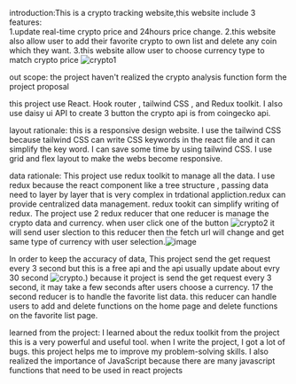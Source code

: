 introduction:This is a crypto tracking website,this website include 3 features:  
1.update real-time crypto price and 24hours price change. 
2.this website also allow user to add their favorite crypto to own list and delete any coin which they want.
3.this website allow user to choose currency type to match crypto price
![crypto1](https://user-images.githubusercontent.com/94621435/199002381-ec910167-1a55-4fd2-8a0f-b5fa86e1ba04.PNG)

out scope: the project haven't realized the crypto analysis function form the project proposal

this project use React. Hook router , tailwind CSS , and Redux toolkit. I also use daisy ui API to create 3 button
the crypto api is from coingecko api.

layout rationale: this is a responsive design website. I use the tailwind CSS because tailwind CSS can write CSS keywords in the react file and it can simplify the key word. I can save some time by using tailwind CSS. I use grid and flex layout to make the webs become responsive.

data rationale: This project use redux toolkit to manage all the data. I use redux because the react component like a tree structure , passing data need to layer by layer that is very complex in trdational appliction.redux can provide centralized data management. redux tookit can simplify writing of redux. The project use 2 redux reducer that one reducer is manage the crypto data and currency. when user click one of the button ![crypto2](https://user-images.githubusercontent.com/94621435/199003776-8c80d58a-cfdd-4368-b282-d6a2abc7a954.PNG) it will send user slection to this reducer then the fetch url will change and get same type of currency with user selection.![image](https://user-images.githubusercontent.com/94621435/199007793-7b01f86a-d704-41e8-b7a3-e0fc1e93e22e.png)

In order to keep the accuracy of data, This project send the get request every 3 second but this is a free api and the api usually update about evry 30 second  ![crypto](https://user-images.githubusercontent.com/94621435/199007228-87e1c51e-8899-44e2-abce-54569a59f541.PNG).) because it project is send the get request every 3 second, it may take a few seconds after users choose a currency.
17
the second reducer is to handle the favorite list data. this reducer can handle users to add and delete functions on the home page and delete functions on the favorite list page.

learned from the project: I learned about the redux toolkit from the project this is a very powerful and useful tool. when I write the project, I got a lot of bugs. this project helps me to improve my problem-solving skills. I also realized the importance of JavaScript because there are many javascript functions that need to be used in react projects





